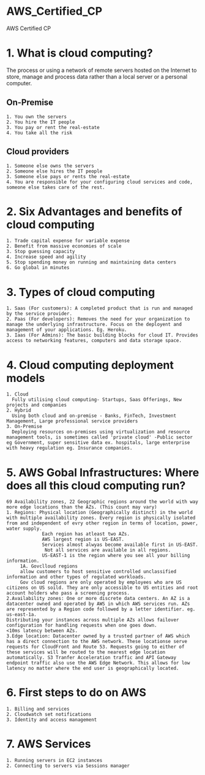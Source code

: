 # AWS_Certified_CP
AWS Certified CP

# 1. What is cloud computing?
The process or using a network of remote servers hosted on the Internet to store, manage and process data rather than a local server or a personal computer.
## On-Premise
    1. You own the servers
    2. You hire the IT people
    3. You pay or rent the real-estate
    4. You take all the risk
## Cloud providers
    1. Someone else owns the servers
    2. Someone else hires the IT people
    3. Someone else pays or rents the real-estate
    4. You are responsible for your configuring cloud services and code, someone else takes care of the rest.
# 2. Six Advantages and benefits of cloud computing
    1. Trade capital expense for variable expense
    2. Benefit from massive economies of scale
    3. Stop guessing capacity
    4. Increase speed and agility
    5. Stop spending money on running and maintaining data centers
    6. Go global in minutes
# 3. Types of cloud computing
    1. Saas (For customers): A completed product that is run and managed by the service provider.
    2. Paas (For developers): Removes the need for your organization to manage the underlying infrastructure. Focus on the deployent and management of your applications. Eg. Heroku.
    3. Iaas (For Admins): The basic building blocks for cloud IT. Provides access to networking features, computers and data storage space.
# 4. Cloud computing deployment models
    1. Cloud
      Fully utilising cloud computing- Startups, Saas Offerings, New projects and companies
    2. Hybrid
      Using both cloud and on-premise - Banks, FinTech, Investment Management, Large professional service providers
    3. On-Premise
      Deploying resources on-premises using virtualization and resource management tools, is sometimes called 'private cloud' -Public sector eg Government, super sensitive data ex. hospitals, large enterprise with heavy regulation eg. Insurance companies.
# 5. AWS Gobal Infrastructures: Where does all this cloud computing run?
    69 Availability zones, 22 Geographic regions around the world with way more edge locations than the AZs. (This count may vary)  
    1. Regions: Physical location (Geographically distinct) in the world with multiple availability zones. Every region is physically isolated from and independent of evry other region in terms of location, power, water supply.    
                 Each region has atleast two AZs.   
                 AWS largest region is US-EAST.   
                 Services almost alwyas become available first in US-EAST.   
                  Not all services are available in all regions.   
                 US-EAST-1 is the region where you see all your billing information.  
         1A. Govclloud regions      
         allow customers to host sensitive controlled unclassified information and other types of regulated workloads.    
         Gov cloud regions are only operated by employees who are US citizens on US soild. They are only accessible to US entities and root account holders who pass a screening process.    
    2.Availability zones: One or more discrete data centers. An AZ is a datacenter owned and operated by AWS in which AWS services run. AZs are represented by a Region code followed by a letter identifier. eg. us-east-1a.   
    Distributing your instances across multiple AZs allows failover configuration for handling requests when one goes down.   
    <10ms latency between AZs.   
    3.Edge location: Datacenter owned by a trusted partner of AWS which has a direct connection to the AWS network. These locationse serve requests for CloudFront and Route 53. Requests going to either of these services will be routed to the nearest edge location automatically. S3 Tranfer Acceleration traffic and API Gateway endpoint traffic also use the AWS Edge Network. This allows for low latency no matter where the end user is geographically located.   
# 6. First steps to do on AWS
    1. Billing and services
    2. Cloudwatch set notifications
    3. Identity and access management   
# 7. AWS Services
    1. Running servers in EC2 instances
    2. Connecting to servers via Sessions manager
    
  
